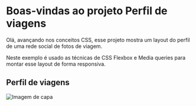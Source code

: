 # Boas-vindas ao projeto Perfil de viagens
Olá, avançando nos conceitos CSS, esse projeto mostra um layout do perfil de uma rede social de fotos de viagem.

Neste exemplo é usado as técnicas de CSS Flexbox e Media queries para montar esse layout de forma responsiva.

## Perfil de viagens

<img src="assets/Capa.jpgCapa.jpg" alt="Imagem de capa">
